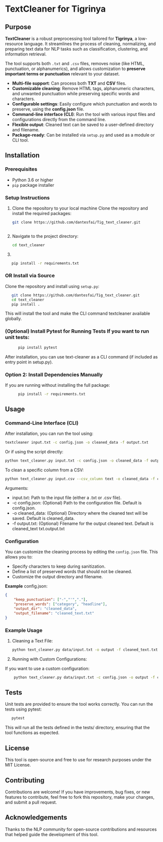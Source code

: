 # TextCleaner for Tigrinya

##  Purpose

**TextCleaner** is a robust preprocessing tool tailored for **Tigrinya**, a low-resource language. It streamlines the process of cleaning, normalizing, and preparing text data for NLP tasks such as classification, clustering, and information retrieval.

The tool supports both `.txt` and `.csv` files, removes noise (like HTML, punctuation, or alphanumerics), and allows customization to **preserve important terms or punctuation** relevant to your dataset.

- **Multi-file support**: Can process both **TXT** and **CSV** files.
- **Customizable cleaning**: Remove HTML tags, alphanumeric characters, and unwanted punctuation while preserving specific words and characters.
- **Configurable settings**: Easily configure which punctuation and words to preserve, using the **config.json** file.
- **Command-line interface (CLI)**: Run the tool with various input files and configurations directly from the command line.
- **Flexible output**: Cleaned text can be saved to a user-defined directory and filename.
- **Package-ready**: Can be installed via `setup.py` and used as a module or CLI tool.

## Installation

###  Prerequisites

- Python 3.6 or higher
- `pip` package installer


###  Setup Instructions

1. Clone the repository to your local machine Clone the repository and install the required packages:
   ```bash
   git clone https://github.com/dantesfai/Tig_text_cleaner.git
 

2. Navigate to the project directory:

   ```bash 
   cd text_cleaner

3. 
```bash 
   pip install -r requirements.txt
```
### OR Install via Source

   Clone the repository and install using `setup.py`:

   ```bash
      git clone https://github.com/dantesfai/Tig_text_cleaner.git
      cd text_cleaner
      pip install .
   ```
This will install the tool and make the CLI command textcleaner available globally.

### (Optional) Install Pytest for Running Tests If you want to run unit tests: 
   
   ```bash 
         pip install pytest
   ```  
After installation, you can use text-cleaner as a CLI command (if included as entry point in setup.py).

### Option 2: Install Dependencies Manually

   If you are running without installing the full package:

   ```bash 
         pip install -r requirements.txt 
   ```
 
## Usage

### Command-Line Interface (CLI)

After installation, you can run the tool using:

   ```bash 
   textcleaner input.txt -c config.json -o cleaned_data -f output.txt 
   ```

   
Or if using the script directly:

   ```bash
   python text_cleaner.py input.txt -c config.json -o cleaned_data -f output.txt
   ```

To clean a specific column from a CSV:
   ```bash
   python text_cleaner.py input.csv --csv_column text -o cleaned_data -f cleaned_output.csv
   ```

Arguments:

   - input.txt: Path to the input file (either a .txt or .csv file).
   - -c config.json: (Optional) Path to the configuration file. Default is config.json.
   - -o cleaned_data: (Optional) Directory where the cleaned text will be saved. Default is  cleaned_data.
   - -f output.txt: (Optional) Filename for the output cleaned text. Default is cleaned_text txt.output.txt


### Configuration

You can customize the cleaning process by editing the <code>config.json</code> file. This allows you to:

   - Specify characters to keep during sanitization.
   - Define a list of preserved words that should not be cleaned.
   - Customize the output directory and filename.

**Example** config.json:

```json
{
    "keep_punctuation": ["-","'","."],
    "preserve_words": ["category", "headline"], 
    "output_dir": "cleaned_data",
    "output_filename": "cleaned_text.txt"
}
```

### Example Usage

1. Cleaning a Text File:

   ```bash 
   python text_cleaner.py data/input.txt -o output -f cleaned_text.txt
   ```

2. Running with Custom Configurations:

If you want to use a custom configuration:

  ```bash 
      python text_cleaner.py data/input.txt -c config.json -o output -f cleaned_text.txt
   ```
  
## Tests
   Unit tests are provided to ensure the tool works correctly. You can run the tests using pytest:

   ```bash
      pytest
   ```
   This will run all the tests defined in the tests/ directory, ensuring that the tool functions as expected.

## License
This tool is open-source and free to use for research purposes under the MIT License.

## Contributing
Contributions are welcome! If you have improvements, bug fixes, or new features to contribute, feel free to fork this repository, make your changes, and submit a pull request.

## Acknowledgements
Thanks to the NLP community for open-source contributions and resources that helped guide the development of this tool.

